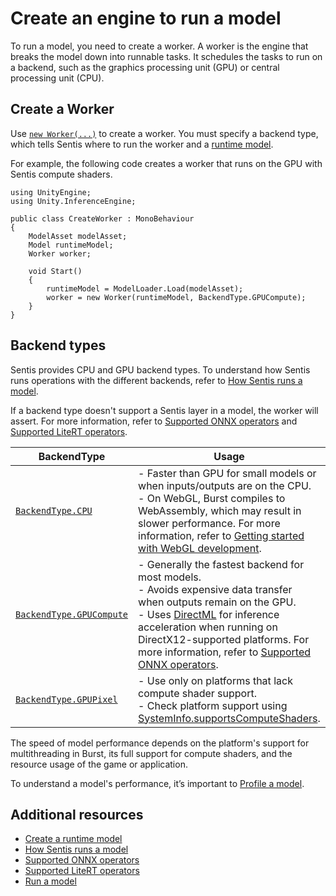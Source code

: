 # Create an engine to run a model

To run a model, you need to create a worker. A worker is the engine that breaks the model down into runnable tasks. It schedules the tasks to run on a backend, such as the graphics processing unit (GPU) or central processing unit (CPU).

## Create a Worker

Use [`new Worker(...)`](xref:Unity.InferenceEngine.Worker.#ctor*) to create a worker. You must specify a backend type, which tells Sentis where to run the worker and a [runtime model](import-a-model-file.md#create-a-runtime-model).

For example, the following code creates a worker that runs on the GPU with Sentis compute shaders.

```
using UnityEngine;
using Unity.InferenceEngine;

public class CreateWorker : MonoBehaviour
{
    ModelAsset modelAsset;
    Model runtimeModel;
    Worker worker;

    void Start()
    {
        runtimeModel = ModelLoader.Load(modelAsset);
        worker = new Worker(runtimeModel, BackendType.GPUCompute);
    }
}
```

## Backend types

Sentis provides CPU and GPU backend types. To understand how Sentis runs operations with the different backends, refer to [How Sentis runs a model](how-sentis-runs-a-model.md).

If a backend type doesn't support a Sentis layer in a model, the worker will assert. For more information, refer to [Supported ONNX operators](supported-operators.md) and [Supported LiteRT operators](supported-litert-operators.md).

| BackendType | Usage |
| ----------- | ----- |
| [`BackendType.CPU`](xref:Unity.InferenceEngine.BackendType.CPU)               | - Faster than GPU for small models or when inputs/outputs are on the CPU.<br>- On WebGL, Burst compiles to WebAssembly, which may result in slower performance. For more information, refer to [Getting started with WebGL development](https://docs.unity3d.com/Documentation/Manual/webgl-gettingstarted.html).  |
| [`BackendType.GPUCompute`](xref:Unity.InferenceEngine.BackendType.GPUCompute) | - Generally the fastest backend for most models.<br>- Avoids expensive data transfer when outputs remain on the GPU.<br>- Uses [DirectML](https://learn.microsoft.com/en-us/windows/ai/directml/dml) for inference acceleration when running on DirectX12-supported platforms. For more information, refer to [Supported ONNX operators](supported-operators.md). |
| [`BackendType.GPUPixel`](xref:Unity.InferenceEngine.BackendType.GPUPixel)     | - Use only on platforms that lack compute shader support.<br>- Check platform support using [SystemInfo.supportsComputeShaders](xref:UnityEngine.SystemInfo.supportsComputeShaders). |

The speed of model performance depends on the platform's support for multithreading in Burst, its full support for compute shaders,
and the resource usage of the game or application.

To understand a model's performance, it’s important to [Profile a model](profile-a-model.md).

## Additional resources

- [Create a runtime model](import-a-model-file.md#create-a-runtime-model)
- [How Sentis runs a model](how-sentis-runs-a-model.md)
- [Supported ONNX operators](supported-operators.md)
- [Supported LiteRT operators](supported-litert-operators.md)
- [Run a model](run-a-model.md)
